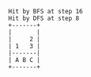     Hit by BFS at step 16
    Hit by DFS at step 8
    +-------+
    |       |
    |     2 |
    | 1   3 |
    |-------|
    | A B C |
    +-------+